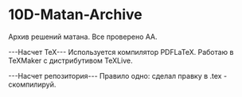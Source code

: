 # 10D-Matan-Archive
Архив решений матана. Все проверено АА. 

---Насчет ТеХ---
Используется компилятор PDFLaTeX.
Работаю в TeXMaker с дистрибутивом TeXLive.

---Насчет репозитория---
Правило одно: сделал правку в .tex - скомпилируй.
